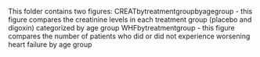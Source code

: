 This folder contains two figures:
CREATbytreatmentgroupbyagegroup - this figure compares the creatinine levels in each treatment group (placebo and digoxin) categorized by age group
WHFbytreatmentgroup - this figure compares the number of patients who did or did not experience worsening heart failure by age group
